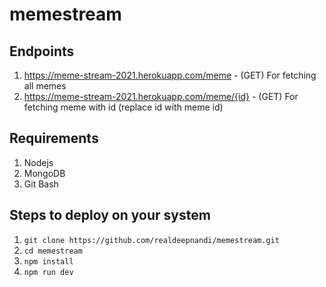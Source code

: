 # memestream

## Endpoints
1. https://meme-stream-2021.herokuapp.com/meme - (GET) For fetching all memes
2. https://meme-stream-2021.herokuapp.com/meme/{id} - (GET) For fetching meme with id (replace id with meme id)

## Requirements
1. Nodejs
2. MongoDB
3. Git Bash

## Steps to deploy on your system

1. `git clone https://github.com/realdeepnandi/memestream.git`
2. `cd memestream`
3. `npm install`
4. `npm run dev` 

